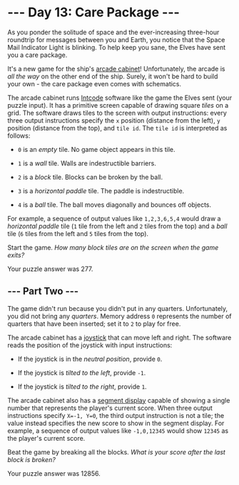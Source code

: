 # --- Day 13: Care Package ---

As you ponder the solitude of space and the ever-increasing three-hour roundtrip for messages between you and Earth, you notice that the Space Mail Indicator Light is blinking.  To help keep you sane, the Elves have sent you a care package.

It's a new game for the ship's [arcade cabinet](https://en.wikipedia.org/wiki/Arcade_cabinet)! Unfortunately, the arcade is *all the way* on the other end of the ship. Surely, it won't be hard to build your own - the care package even comes with schematics.

The arcade cabinet runs [Intcode](9) software like the game the Elves sent (your puzzle input). It has a primitive screen capable of drawing square *tiles* on a grid.  The software draws tiles to the screen with output instructions: every three output instructions specify the `x` position (distance from the left), `y` position (distance from the top), and `tile id`. The `tile id` is interpreted as follows:


 - `0` is an *empty* tile.  No game object appears in this tile.

 - `1` is a *wall* tile.  Walls are indestructible barriers.

 - `2` is a *block* tile.  Blocks can be broken by the ball.

 - `3` is a *horizontal paddle* tile.  The paddle is indestructible.

 - `4` is a *ball* tile.  The ball moves diagonally and bounces off objects.


For example, a sequence of output values like `1,2,3,6,5,4` would draw a *horizontal paddle* tile (`1` tile from the left and `2` tiles from the top) and a *ball* tile (`6` tiles from the left and `5` tiles from the top).

Start the game. *How many block tiles are on the screen when the game exits?*


Your puzzle answer was 277.

## --- Part Two ---

The game didn't run because you didn't put in any quarters. Unfortunately, you did not bring any *quarters*. Memory address `0` represents the number of quarters that have been inserted; set it to `2` to play for free.

The arcade cabinet has a [joystick](https://en.wikipedia.org/wiki/Joystick) that can move left and right.  The software reads the position of the joystick with input instructions:


 - If the joystick is in the *neutral position*, provide `0`.

 - If the joystick is *tilted to the left*, provide `-1`.

 - If the joystick is *tilted to the right*, provide `1`.


The arcade cabinet also has a [segment display](https://en.wikipedia.org/wiki/Display_device#Segment_displays) capable of showing a single number that represents the player's current score. When three output instructions specify `X=-1, Y=0`, the third output instruction is not a tile; the value instead specifies the new score to show in the segment display.  For example, a sequence of output values like `-1,0,12345` would show `12345` as the player's current score.

Beat the game by breaking all the blocks. *What is your score after the last block is broken?*


Your puzzle answer was 12856.

